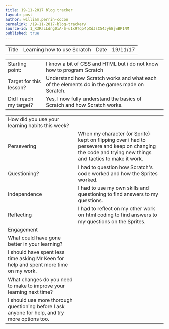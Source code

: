 ```yaml
---
title: 19-11-2017 blog tracker
layout: post
author: william.perrin-cocon
permalink: /19-11-2017-blog-tracker/
source-id: 1_R3RaLLdng0iA-S-u1x9Tqo4pXdJsC54JyhBjwBP1NM
published: true
---
```

<table>
  <tr>
    <td>Title</td>
    <td>Learning how to use Scratch</td>
    <td>Date</td>
    <td>19/11/17</td>
  </tr>
</table>


<table>
  <tr>
    <td>Starting point:</td>
    <td>I know a bit of CSS and HTML but i do not know how to program Scratch</td>
  </tr>
  <tr>
    <td>Target for this lesson?</td>
    <td>Understand how Scratch works and what each of the elements do in the games made on Scratch.</td>
  </tr>
  <tr>
    <td>Did I reach my target? </td>
    <td>Yes, I now fully understand the basics of Scratch and how Scratch works.</td>
  </tr>
</table>


<table>
  <tr>
    <td>How did you use your learning habits this week?</td>
    <td></td>
  </tr>
  <tr>
    <td>Persevering</td>
    <td>When my character (or Sprite) kept on flipping over i had to persevere and keep on changing the code and trying new things and tactics to make it work.</td>
  </tr>
  <tr>
    <td>Questioning?</td>
    <td>I had to question how Scratch's code worked and how the Sprites worked.</td>
  </tr>
  <tr>
    <td>Independence</td>
    <td>I had to use my own skills and questioning to find answers to my questions.</td>
  </tr>
  <tr>
    <td>Reflecting</td>
    <td>I had to reflect on my other work on html coding to find answers to my questions on the Sprites.</td>
  </tr>
  <tr>
    <td>Engagement</td>
    <td></td>
  </tr>
  <tr>
    <td>What could have gone better in your learning?</td>
    <td></td>
  </tr>
  <tr>
    <td>I should have spent less time asking Mr Keen for help and spent more time on my work.</td>
    <td></td>
  </tr>
  <tr>
    <td>What changes do you need to make to improve your learning next time?</td>
    <td></td>
  </tr>
  <tr>
    <td>I should use more thorough questioning before I ask anyone for help, and try more options too.</td>
    <td></td>
  </tr>
</table>


